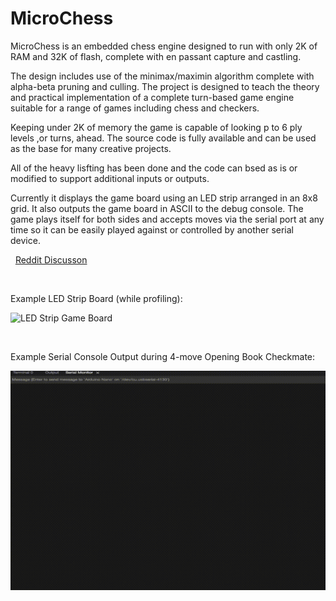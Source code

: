 # MicroChess
MicroChess is an embedded chess engine designed to run with only 2K of RAM and 32K of flash, complete with en passant capture and castling. 

The design includes use of the minimax/maximin algorithm complete with alpha-beta pruning and culling. The project is designed to teach the theory and practical implementation of a complete turn-based game engine suitable for a range of games including chess and checkers. 

Keeping under 2K of memory the game is capable of looking p to 6 ply levels ,or turns, ahead. The source code is fully available and can be used as the base for many creative projects. 

All of the heavy lisfting has been done and the code can bsed as is or modified to support additional inputs or outputs. 

Currently it displays the game board using an LED strip arranged in an 8x8 grid. It also outputs the game board in ASCII to the debug console. The game plays itself for both sides and accepts moves via the serial port at any time so it can be easily played against or controlled by another serial device. 

&nbsp;
[Reddit Discusson](https://www.reddit.com/r/arduino/comments/11q4916/so_you_want_to_build_a_chess_engine/?utm_source=share&utm_medium=web2x&context=3)

&nbsp;

Example LED Strip Board (while profiling):

![LED Strip Game Board](MicroChessSmall.gif)

&nbsp;

Example Serial Console Output during 4-move Opening Book Checkmate:

![Console Output](MicroChessConsole2.gif)

&nbsp;
